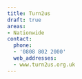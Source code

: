 ```yaml
---
title: Turn2us
draft: true
areas:
- Nationwide
contact:
  phone:
  - '0808 802 2000'
  web_addresses:
  - www.turn2us.org.uk
---
```


